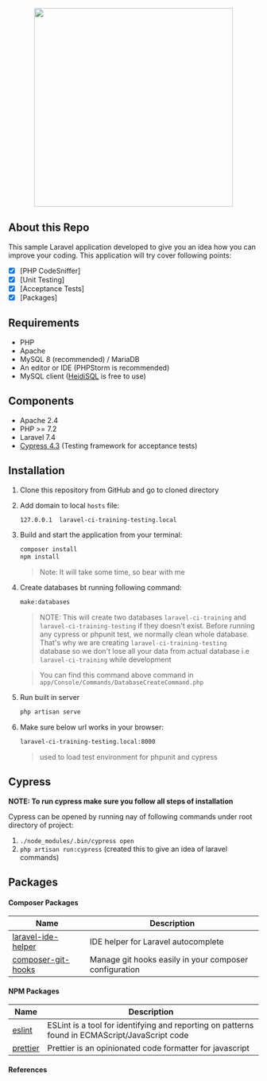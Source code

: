 <p align="center"><img src="https://res.cloudinary.com/dtfbvvkyp/image/upload/v1566331377/laravel-logolockup-cmyk-red.svg" width="400"></p>

## About this Repo
This sample Laravel application developed to give you an idea how you can improve your coding. This application will try cover following points:

 - [x] [PHP CodeSniffer]
 - [x] [Unit Testing]
 - [x] [Acceptance Tests]
 - [x] [Packages]

## Requirements
 - PHP
 - Apache
 - MySQL 8 (recommended) / MariaDB
 - An editor or IDE (PHPStorm is recommended)
 - MySQL client ([HeidiSQL](https://www.heidisql.com/) is free to use)
 
## Components
 - Apache 2.4
 - PHP >= 7.2
 - Laravel 7.4
 - [Cypress 4.3](https://www.cypress.io/) (Testing framework for acceptance tests)
 
## Installation
 1. Clone this repository from GitHub and go to cloned directory
 2. Add domain to local `hosts` file:
    ```bash
    127.0.0.1  laravel-ci-training-testing.local
    ```
    
 3. Build and start the application from your terminal:
    ```bash
    composer install
    npm install
    ```
    > Note: It will take some time, so bear with me
 
 4. Create databases bt running following command:
     ```bash
     make:databases
     ```
    >NOTE: This will create two databases `laravel-ci-training` and `laravel-ci-training-testing` if they doesn't exist.
    Before running any cypress or phpunit test, we normally clean whole database.
    That's why we are creating `laravel-ci-training-testing` database so we don't lose all your data from actual database i.e `laravel-ci-training` while development
    
    >You can find this command above command in `app/Console/Commands/DatabaseCreateCommand.php`
    
 5. Run built in server
    ```bash
    php artisan serve
    ```  
 
 6. Make sure below url works in your browser:
    ```bash
    laravel-ci-training-testing.local:8000
    ```
    >used to load test environment for phpunit and cypress

## Cypress
**NOTE: To run cypress make sure you follow all steps of installation**

Cypress can be opened by running nay of following commands under root directory of project:

  1.  `./node_modules/.bin/cypress open`
  2.  `php artisan run:cypress` (created this to give an idea of laravel commands)

## Packages
#### Composer Packages
| Name | Description |
| ----------- | ----------- |
| [laravel-ide-helper](https://github.com/barryvdh/laravel-ide-helper) | IDE helper for Laravel autocomplete |
| [composer-git-hooks](https://github.com/BrainMaestro/composer-git-hooks) | Manage git hooks easily in your composer configuration |

#### NPM Packages
| Name | Description |
| ----------- | ----------- |
| [eslint](https://github.com/eslint/eslint) | ESLint is a tool for identifying and reporting on patterns found in ECMAScript/JavaScript code |
| [prettier](https://github.com/prettier/prettier) | Prettier is an opinionated code formatter for javascript |

#### References
